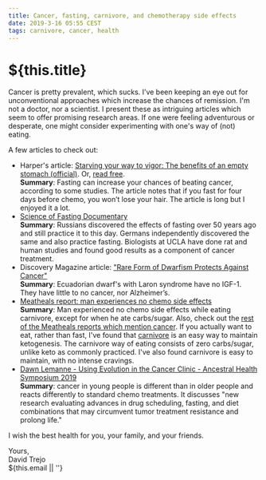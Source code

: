```yaml
---
title: Cancer, fasting, carnivore, and chemotherapy side effects
date: 2019-3-16 05:55 CEST
tags: carnivore, cancer, health
---
```

# ${this.title}

Cancer is pretty prevalent, which sucks. I’ve been keeping an eye out for unconventional approaches which increase the chances of remission. I'm not a doctor, nor a scientist. I present these as intriguing articles which seem to offer promising research areas. If one were feeling adventurous or desperate, one might consider experimenting with one's way of (not) eating.

A few articles to check out:

- Harper's article: [Starving your way to vigor: The benefits of an empty stomach
 (official)](https://harpers.org/archive/2012/03/starving-your-way-to-vigor/). Or, [read free](https://cloudup.com/cgrXJBHXyeo).  
    **Summary**: Fasting can increase your chances of beating cancer, according to some studies. The article notes that if you fast for four days before chemo, you won’t lose your hair. The article is long but I enjoyed it a lot.
- [Science of Fasting Documentary](https://www.youtube.com/watch?v=t1b08X-GvRs)  
    **Summary**: Russians discovered the effects of fasting over 50 years ago and still practice it to this day. Germans independently discovered the same and also practice fasting. Biologists at UCLA have done rat and human studies and found good results as a component of cancer treatment.
-  Discovery Magazine article: ["Rare Form of Dwarfism Protects Against Cancer"](http://discovermagazine.com/2013/april/19-double-edged-genes)  
    **Summary**: Ecuadorian dwarf's with Laron syndrome have no IGF-1. They have little to no cancer, nor Alzheimer’s.
- [Meatheals report: man experiences no chemo side effects](https://meatheals.com/2019/03/03/matthew-s/)  
    **Summary**: Man experienced no chemo side effects while eating carnivore, except for when he ate carbs/sugar. Also, check out the [rest of the Meatheals reports which mention cancer](https://meatheals.com/?s=Cancer). If you actually want to eat, rather than fast, I've found that [carnivore](https://dtrejo.com/why-go-carnivore-aka-zero-carb) is an easy way to maintain ketogenesis. The carnivore way of eating consists of zero carbs/sugar, unlike keto as commonly practiced. I've also found carnivore is easy to maintain, with no intense cravings.
- [Dawn Lemanne - Using Evolution in the Cancer Clinic - Ancestral Health Symposium 2019](https://www.youtube.com/watch?v=dAdrBwB4sOA)  
   **Summary**: cancer in young people is different than in older people and reacts differently to standard chemo treatments. It discusses "new research evaluating advances in drug scheduling, fasting, and diet combinations that may circumvent tumor treatment resistance and prolong life."

I wish the best health for you, your family, and your friends.

Yours,  
<span class="serif i">David Trejo</span><br/>
${this.email || ''}
